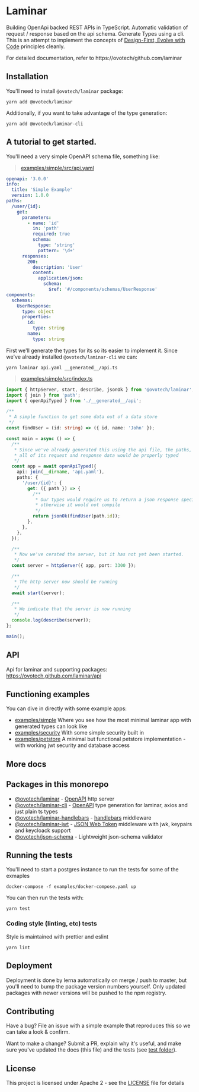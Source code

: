 # Laminar

Building OpenApi backed REST APIs in TypeScript. Automatic validation of request / response based on the api schema.
Generate Types using a cli. This is an attempt to implement the concepts of [Design-First, Evolve with Code](https://apisyouwonthate.com/blog/api-design-first-vs-code-first) principles cleanly.

For detailed documentation, refer to https://ovotech/github.com/laminar

## Installation

You'll need to install `@ovotech/laminar` package:

```shell
yarn add @ovotech/laminar
```

Additionally, if you want to take advantage of the type generation:

```shell
yarn add @ovotech/laminar-cli
```

## A tutorial to get started.

You'll need a very simple OpenAPI schema file, something like:

> [examples/simple/src/api.yaml](https://github.com/ovotech/laminar/tree/master/examples/simple/src/api.yaml)

```yaml
openapi: '3.0.0'
info:
  title: 'Simple Example'
  version: 1.0.0
paths:
  /user/{id}:
    get:
      parameters:
        - name: 'id'
          in: 'path'
          required: true
          schema:
            type: 'string'
            pattern: '\d+'
      responses:
        200:
          description: 'User'
          content:
            application/json:
              schema:
                $ref: '#/components/schemas/UserResponse'
components:
  schemas:
    UserResponse:
      type: object
      properties:
        id:
          type: string
        name:
          type: string
```

First we'll generate the types for its so its easier to implement it. Since we've already installed `@ovotech/laminar-cli` we can:

```shell
yarn laminar api.yaml __generated__/api.ts
```

> [examples/simple/src/index.ts](https://github.com/ovotech/laminar/tree/master/examples/simple/src/index.ts)

```typescript
import { httpServer, start, describe, jsonOk } from '@ovotech/laminar';
import { join } from 'path';
import { openApiTyped } from './__generated__/api';

/**
 * A simple function to get some data out of a data store
 */
const findUser = (id: string) => ({ id, name: 'John' });

const main = async () => {
  /**
   * Since we've already generated this using the api file, the paths,
   * all of its request and response data would be properly typed
   */
  const app = await openApiTyped({
    api: join(__dirname, 'api.yaml'),
    paths: {
      '/user/{id}': {
        get: ({ path }) => {
          /**
           * Our types would require us to return a json response specifically,
           * otherwise it would not compile
           */
          return jsonOk(findUser(path.id));
        },
      },
    },
  });

  /**
   * Now we've cerated the server, but it has not yet been started.
   */
  const server = httpServer({ app, port: 3300 });

  /**
   * The http server now should be running
   */
  await start(server);

  /**
   * We indicate that the server is now running
   */
  console.log(describe(server));
};

main();
```

## API

Api for laminar and supporting packages: https://ovotech.github.com/laminar/api

## Functioning examples

You can dive in directly with some example apps:

- [examples/simple](https://github.com/ovotech/laminar/tree/master/examples/simple) Where you see how the most minimal laminar app with generated types can look like
- [examples/security](https://github.com/ovotech/laminar/tree/master/examples/security) With some simple security built in
- [examples/petstore](https://github.com/ovotech/laminar/tree/master/examples/petstore) A minimal but functional petstore implementation - with working jwt security and database access

## More docs

## Packages in this monorepo

- [@ovotech/laminar](https://github.com/ovotech/laminar/tree/packages/laminar) - [OpenAPI](https://swagger.io/docs/) http server
- [@ovotech/laminar-cli](https://github.com/ovotech/laminar/tree/packages/laminar-cli) - [OpenAPI](https://swagger.io/docs/) type generation for laminar, axios and just plain ts types
- [@ovotech/laminar-handlebars](https://github.com/ovotech/laminar/tree/packages/laminar-handlebars) - [handlebars](https://github.com/wycats/handlebars.js/) middleware
- [@ovotech/laminar-jwt](https://github.com/ovotech/laminar/tree/packages/laminar-handlebars) - [JSON Web Token](https://github.com/auth0/node-jsonwebtoken) middleware with jwk, keypairs and keycloack support
- [@ovotech/json-schema](https://github.com/ovotech/laminar/tree/packages/json-schema) - Lightweight json-schema validator

## Running the tests

You'll need to start a postgres instance to run the tests for some of the exmaples

```shell
docker-compose -f examples/docker-compose.yaml up
```

You can then run the tests with:

```shell
yarn test
```

### Coding style (linting, etc) tests

Style is maintained with prettier and eslint

```
yarn lint
```

## Deployment

Deployment is done by lerna automatically on merge / push to master, but you'll need to bump the package version numbers yourself. Only updated packages with newer versions will be pushed to the npm registry.

## Contributing

Have a bug? File an issue with a simple example that reproduces this so we can take a look & confirm.

Want to make a change? Submit a PR, explain why it's useful, and make sure you've updated the docs (this file) and the tests (see [test folder](test)).

## License

This project is licensed under Apache 2 - see the [LICENSE](LICENSE) file for details
